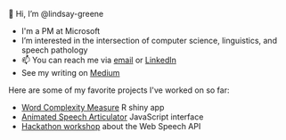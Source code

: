👋 Hi, I’m @lindsay-greene
- I'm a PM at Microsoft 
- I’m interested in the intersection of computer science, linguistics, and speech pathology
- 📫 You can reach me via [email](iamlindsaygreene@gmail.com) or [LinkedIn](https://www.linkedin.com/in/lindsay-greene/)
- See my writing on [Medium](https://medium.com/@ggreenelindsay)

Here are some of my favorite projects I've worked on so far: 
- [Word Complexity Measure](https://github.com/unccard/shiny-woRdcomplex-2.1) R shiny app 
- [Animated Speech Articulator](https://fizzstudio.github.io/speech-articulator/speech-articulator-therapy.svg) JavaScript interface 
- [Hackathon workshop](https://github.com/lindsay-greene/hackathon-workshop) about the Web Speech API 
